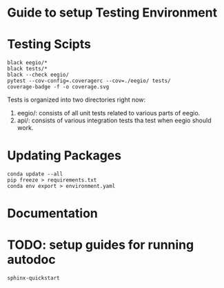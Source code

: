 # Guide to setup Testing Environment

# Testing Scipts

    black eegio/*
    black tests/*
    black --check eegio/
    pytest --cov-config=.coveragerc --cov=./eegio/ tests/ 
    coverage-badge -f -o coverage.svg

Tests is organized into two directories right now: 
1. eegio/: consists of all unit tests related to various parts of eegio.
2. api/: consists of various integration tests tha test when eegio should work.

# Updating Packages

    conda update --all
    pip freeze > requirements.txt
    conda env export > environment.yaml

# Documentation 
# TODO: setup guides for running autodoc

    sphinx-quickstart